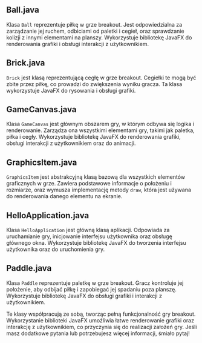 ## Ball.java
Klasa `Ball` reprezentuje piłkę w grze breakout. Jest odpowiedzialna za zarządzanie jej ruchem, odbiciami od paletki i cegieł, oraz sprawdzanie kolizji z innymi elementami na planszy. Wykorzystuje bibliotekę JavaFX do renderowania grafiki i obsługi interakcji z użytkownikiem.

## Brick.java
`Brick` jest klasą reprezentującą cegłę w grze breakout. Cegiełki te mogą być zbite przez piłkę, co prowadzi do zwiększenia wyniku gracza. Ta klasa wykorzystuje JavaFX do rysowania i obsługi grafiki.

## GameCanvas.java
Klasa `GameCanvas` jest głównym obszarem gry, w którym odbywa się logika i renderowanie. Zarządza ona wszystkimi elementami gry, takimi jak paletka, piłka i cegły. Wykorzystuje bibliotekę JavaFX do renderowania grafiki, obsługi interakcji z użytkownikiem oraz do animacji.

## GraphicsItem.java
`GraphicsItem` jest abstrakcyjną klasą bazową dla wszystkich elementów graficznych w grze. Zawiera podstawowe informacje o położeniu i rozmiarze, oraz wymusza implementację metody `draw`, która jest używana do renderowania danego elementu na ekranie.

## HelloApplication.java
Klasa `HelloApplication` jest główną klasą aplikacji. Odpowiada za uruchamianie gry, inicjowanie interfejsu użytkownika oraz obsługę głównego okna. Wykorzystuje bibliotekę JavaFX do tworzenia interfejsu użytkownika oraz do uruchomienia gry.

## Paddle.java
Klasa `Paddle` reprezentuje paletkę w grze breakout. Gracz kontroluje jej położenie, aby odbijać piłkę i zapobiegać jej spadaniu poza planszę. Wykorzystuje bibliotekę JavaFX do obsługi grafiki i interakcji z użytkownikiem.

Te klasy współpracują ze sobą, tworząc pełną funkcjonalność gry breakout. Wykorzystanie biblioteki JavaFX umożliwia łatwe renderowanie grafiki oraz interakcję z użytkownikiem, co przyczynia się do realizacji założeń gry. Jeśli masz dodatkowe pytania lub potrzebujesz więcej informacji, śmiało pytaj!
